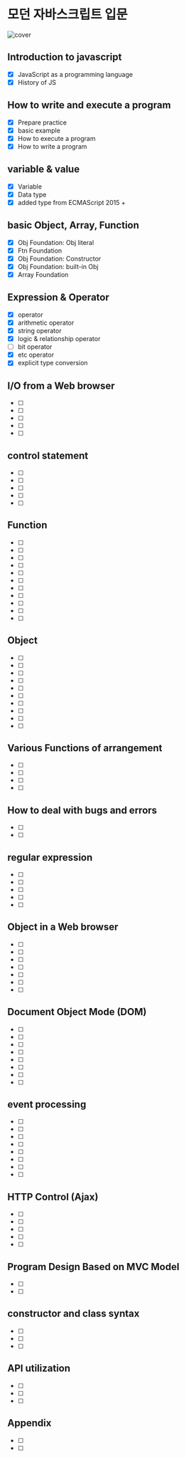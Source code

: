 # 모던 자바스크립트 입문

![cover](./img/cover.jpg)

## Introduction to javascript

- [x] JavaScript as a programming language
- [x] History of JS

## How to write and execute a program

- [x] Prepare practice
- [x] basic example
- [x] How to execute a program
- [x] How to write a program

## variable & value

- [x] Variable
- [x] Data type
- [x] added type from ECMAScript 2015 +

## basic Object, Array, Function

- [x] Obj Foundation: Obj literal
- [x] Ftn Foundation
- [x] Obj Foundation: Constructor
- [x] Obj Foundation: built-in Obj
- [x] Array Foundation

## Expression & Operator

- [x] operator
- [x] arithmetic operator
- [x] string operator
- [x] logic & relationship operator
- [ ] bit operator
- [x] etc operator
- [x] explicit type conversion

## I/O from a Web browser

- [ ]
- [ ]
- [ ]
- [ ]
- [ ]

## control statement

- [ ]
- [ ]
- [ ]
- [ ]
- [ ]

## Function

- [ ]
- [ ]
- [ ]
- [ ]
- [ ]
- [ ]
- [ ]
- [ ]
- [ ]
- [ ]
- [ ]

## Object

- [ ]
- [ ]
- [ ]
- [ ]
- [ ]
- [ ]
- [ ]
- [ ]
- [ ]
- [ ]

## Various Functions of arrangement

- [ ]
- [ ]
- [ ]
- [ ]

## How to deal with bugs and errors

- [ ]
- [ ]

## regular expression

- [ ]
- [ ]
- [ ]
- [ ]
- [ ]

## Object in a Web browser

- [ ]
- [ ]
- [ ]
- [ ]
- [ ]
- [ ]
- [ ]

## Document Object Mode (DOM)

- [ ]
- [ ]
- [ ]
- [ ]
- [ ]
- [ ]
- [ ]
- [ ]

## event processing

- [ ]
- [ ]
- [ ]
- [ ]
- [ ]
- [ ]
- [ ]
- [ ]

## HTTP Control (Ajax)

- [ ]
- [ ]
- [ ]
- [ ]
- [ ]

## Program Design Based on MVC Model

- [ ]
- [ ]

## constructor and class syntax

- [ ]
- [ ]
- [ ]

## API utilization

- [ ]
- [ ]
- [ ]

## Appendix

- [ ]
- [ ]
